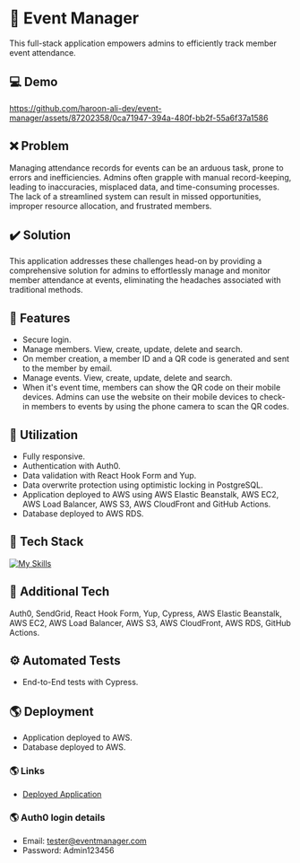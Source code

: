 # :calendar: Event Manager
This full-stack application empowers admins to efficiently track member event attendance.

## :computer: Demo
https://github.com/haroon-ali-dev/event-manager/assets/87202358/0ca71947-394a-480f-bb2f-55a6f37a1586

## :x: Problem
Managing attendance records for events can be an arduous task, prone to errors and inefficiencies. Admins often grapple with manual record-keeping, leading to inaccuracies, misplaced data, and time-consuming processes. The lack of a streamlined system can result in missed opportunities, improper resource allocation, and frustrated members.

## :heavy_check_mark: Solution
This application addresses these challenges head-on by providing a comprehensive solution for admins to effortlessly manage and monitor member attendance at events, eliminating the headaches associated with traditional methods.

## :page_facing_up: Features
- Secure login.
- Manage members. View, create, update, delete and search.
- On member creation, a member ID and a QR code is generated and sent to the member by email.
- Manage events. View, create, update, delete and search.
- When it's event time, members can show the QR code on their mobile devices. Admins can use the website on their mobile devices to check-in members to events by using the phone camera to scan the QR codes.

## :bookmark_tabs: Utilization
- Fully responsive.
- Authentication with Auth0.
- Data validation with React Hook Form and Yup.
- Data overwrite protection using optimistic locking in PostgreSQL.
- Application deployed to AWS using AWS Elastic Beanstalk, AWS EC2, AWS Load Balancer, AWS S3, AWS CloudFront and GitHub Actions.
- Database deployed to AWS RDS.

## :hammer: Tech Stack
[![My Skills](https://skillicons.dev/icons?i=html,css,bootstrap,js,react,nodejs,postgres,aws)](https://skillicons.dev)

## :wrench: Additional Tech
Auth0, SendGrid, React Hook Form, Yup, Cypress, AWS Elastic Beanstalk, AWS EC2, AWS Load Balancer, AWS S3, AWS CloudFront, AWS RDS, GitHub Actions.

## :gear: Automated Tests
- End-to-End tests with Cypress.

## :earth_americas: Deployment
- Application deployed to AWS.
- Database deployed to AWS.

### :earth_americas: Links
- [Deployed Application](https://d3n27sahgwxchw.cloudfront.net)

### :earth_americas: Auth0 login details
- Email: tester@eventmanager.com
- Password: Admin123456
